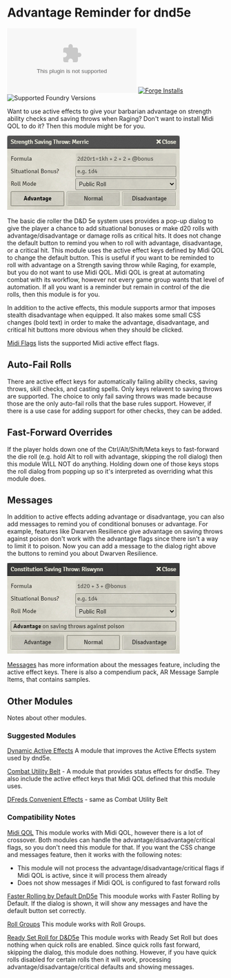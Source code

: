 # Advantage Reminder for dnd5e

![GitHub release (latest by date and asset)](https://img.shields.io/github/downloads/kaelad02/adv-reminder/latest/module.zip)
[![Forge Installs](https://img.shields.io/badge/dynamic/json?label=Forge%20Installs&query=package.installs&suffix=%25&url=https%3A%2F%2Fforge-vtt.com%2Fapi%2Fbazaar%2Fpackage%2Fadv-reminder&colorB=4aa94a)](https://forge-vtt.com/bazaar#package=adv-reminder)
![Supported Foundry Versions](https://img.shields.io/endpoint?url=https://foundryshields.com/version?url=https://github.com/kaelad02/adv-reminder/releases/latest/download/module.json)

Want to use active effects to give your barbarian advantage on strength ability checks and saving throws when Raging? Don't want to install Midi QOL to do it? Then this module might be for you.

![Saving Throw screenshot with advantage](docs/screenshot1.png?raw=true)

The basic die roller the D&D 5e system uses provides a pop-up dialog to give the player a chance to add situational bonuses or make d20 rolls with advantage/disadvantage or damage rolls as critical hits. It does not change the default button to remind you when to roll with advantage, disadvantage, or a critical hit. This module uses the active effect keys defined by Midi QOL to change the default button. This is useful if you want to be reminded to roll with advantage on a Strength saving throw while Raging, for example, but you do not want to use Midi QOL. Midi QOL is great at automating combat with its workflow, however not every game group wants that level of automation. If all you want is a reminder but remain in control of the die rolls, then this module is for you.

In addition to the active effects, this module supports armor that imposes stealth disadvantage when equipped. It also makes some small CSS changes (bold text) in order to make the advantage, disadvantage, and critical hit buttons more obvious when they should be clicked.

[Midi Flags](docs/midi-flags.md) lists the supported Midi active effect flags.

## Auto-Fail Rolls

There are active effect keys for automatically failing ability checks, saving throws, skill checks, and casting spells. Only keys relavent to saving throws are supported. The choice to only fail saving throws was made because those are the only auto-fail rolls that the base rules support. However, if there is a use case for adding support for other checks, they can be added.

## Fast-Forward Overrides

If the player holds down one of the Ctrl/Alt/Shift/Meta keys to fast-forward the die roll (e.g. hold Alt to roll with advantage, skipping the roll dialog) then this module WILL NOT do anything. Holding down one of those keys stops the roll dialog from popping up so it's interpreted as overriding what this module does.

## Messages

In addition to active effects adding advantage or disadvantage, you can also add messages to remind you of conditional bonuses or advantage. For example, features like Dwarven Resilience give advantage on saving throws against poison don't work with the advantage flags since there isn't a way to limit it to poison. Now you can add a message to the dialog right above the buttons to remind you about Dwarven Resilience.

![Saving Throw screenshot with message](docs/poison-message.png?raw=true)

[Messages](docs/messages.md) has more information about the messages feature, including the active effect keys. There is also a compendium pack, AR Message Sample Items, that contains samples.

## Other Modules

Notes about other modules.

### Suggested Modules

[Dynamic Active Effects](https://foundryvtt.com/packages/dae) A module that improves the Active Effects system used by dnd5e.

[Combat Utility Belt](https://foundryvtt.com/packages/combat-utility-belt) - A module that provides status effects for dnd5e. They also include the active effect keys that Midi QOL defined that this module uses.

[DFreds Convenient Effects](https://foundryvtt.com/packages/dfreds-convenient-effects) - same as Combat Utility Belt

### Compatibility Notes

[Midi QOL](https://foundryvtt.com/packages/midi-qol) This module works with Midi QOL, however there is a lot of crossover. Both modules can handle the advantage/disadvantage/critical flags, so you don't need this module for that. If you want the CSS change and messages feature, then it works with the following notes:

- This module will not process the advantage/disadvantage/critical flags if Midi QOL is active, since it will process them already
- Does not show messages if Midi QOL is configured to fast forward rolls

[Faster Rolling by Default DnD5e](https://foundryvtt.com/packages/faster-rolling-by-default-5e) This moodule works with Faster Rolling by Default. If the dialog is shown, it will show any messages and have the default button set correctly.

[Roll Groups](https://foundryvtt.com/packages/rollgroups) This module works with Roll Groups.

[Ready Set Roll for D&D5e](https://foundryvtt.com/packages/ready-set-roll-5e) This module works with Ready Set Roll but does nothing when quick rolls are enabled. Since quick rolls fast forward, skipping the dialog, this module does nothing. However, if you have quick rolls disabled for certain rolls then it will work, processing advantage/disadvantage/critical defaults and showing messages.
